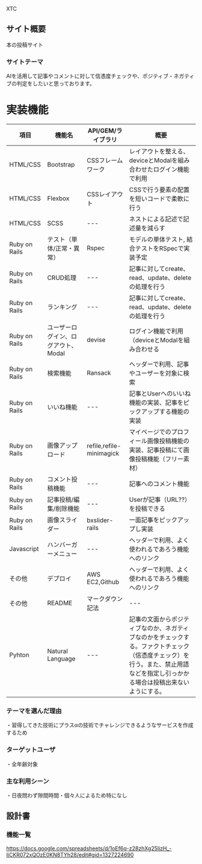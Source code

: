 XTC
## サイト概要
本の投稿サイト

### サイトテーマ
AIを活用して記事やコメントに対して信憑度チェックや、ポジティブ・ネガティブの判定をしたいと思っております。

# 実装機能

| 項目 | 機能名 | API/GEM/ライブラリ | 概要 |
|---|---|---|---|
|HTML/CSS|Bootstrap|CSSフレームワーク|レイアウトを整える、deviceとModalを組み合わせたログイン機能で利用|
|HTML/CSS|Flexbox|CSSレイアウト|CSSで行う要素の配置を短いコードで柔軟に行う|
|HTML/CSS|SCSS|---|ネストによる記述で記述量を減らす|
|Ruby on Rails|テスト（単体/正常・異常）|Rspec|モデルの単体テスト, 結合テストをRSpecで実装予定|
|Ruby on Rails|CRUD処理|---|記事に対してcreate、read、update、deleteの処理を行う|
|Ruby on Rails|ランキング|---|記事に対してcreate、read、update、deleteの処理を行う|
|Ruby on Rails|ユーザーログイン、ログアウト、Modal|devise|ログイン機能で利用（deviceとModalを組み合わせる|
|Ruby on Rails|検索機能|Ransack|ヘッダーで利用、記事やユーザーを対象に検索|
|Ruby on Rails|いいね機能|---|記事とUserへのいいね機能の実装、記事をピックアップする機能の実装|
|Ruby on Rails|画像アップロード|refile,refile-minimagick|マイページでのプロフィール画像投稿機能の実装、記事投稿にて画像投稿機能（フリー素材）|
|Ruby on Rails|コメント投稿機能|---|記事へのコメント機能|
|Ruby on Rails|記事投稿/編集/削除機能|---|Userが記事（URL??）を投稿できる|
|Ruby on Rails|画像スライダー|bxslider-rails|一面記事をピックアップし実装|
|Javascript|ハンバーガーメニュー|---|ヘッダーで利用、よく使われるであろう機能へのリンク|
|その他|デプロイ|AWS EC2,Github|ヘッダーで利用、よく使われるであろう機能へのリンク|
|その他|README|マークダウン記法|---|
|Pyhton|Natural Language|---|記事の文面からポジティブなのか、ネガティブなのかをチェックする。ファクトチェック（信憑度チェック）を行う。また、禁止用語などを指定し引っかかる場合は投稿出来ないようにする。|

### テーマを選んだ理由
・習得してきた技術にプラスαの技術でチャレンジできるようなサービスを作成するため

### ターゲットユーザ
・全年齢対象

### 主な利用シーン
・日夜問わず隙間時間・個々人によるため特になし

## 設計書

### 機能一覧
<https://docs.google.com/spreadsheets/d/1oEf6q-z28zhXg25ljzH_-IjCKR072xQOzE0KN8TYh28/edit#gid=1327224690>
